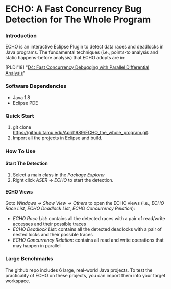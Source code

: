 # ECHO: A Fast Concurrency Bug Detection for The Whole Program
### Introduction
ECHO is an interactive Eclipse Plugin to detect data races and deadlocks in Java programs. The fundamental techniques (i.e., points-to analysis and static happens-before analysis) that ECHO adopts are in: 

[PLDI'18] "[D4: Fast Concurrency Debugging with Parallel Differential Analysis](https://parasol.tamu.edu/~jeff/d4.pdf)"

### Software Dependencies
- Java 1.8 
- Eclipse PDE

### Quick Start
1. git clone https://github.tamu.edu/April1989/ECHO_the_whole_program.git.
2. Import all the projects in Eclipse and build.

### How To Use
#### Start The Detection
1. Select a main class in the _Package Explorer_ 
2. Right click _ASER_ -> _ECHO_ to start the detection. 

#### ECHO Views
Goto _Windows_ -> _Show View_ -> _Others_ to open the ECHO views (i.e., _ECHO Race List_, _ECHO Deadlock List_, _ECHO Concurrency Relation_):
  * _ECHO Race List_: contains all the detected races with a pair of read/write accesses and their possible traces
  * _ECHO Deadlock List_: contains all the detected deadlocks with a pair of nested locks and their possible traces
  * _ECHO Concurrency Relation_: contains all read and write operations that may happen in parallel

### Large Benchmarks
The github repo includes 6 large, real-world Java projects. To test the practicality of ECHO on these projects, you can import them into your target workspace. 
